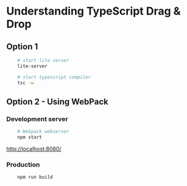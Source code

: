 # Understanding TypeScript Drag & Drop

## Option 1

```sh
    # start lite server
    lite-server

    # start typescript compiler
    tsc -w
```

## Option 2 - Using WebPack

### Development server

```sh
    # Webpack webserver
    npm start
```

<http://localhost:8080/>

### Production

```sh
    npm run build
```
